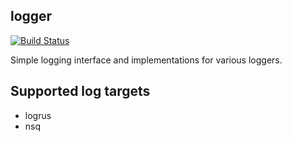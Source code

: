 logger
---------

[![Build Status](https://travis-ci.org/corpix/logger.svg?branch=master)](https://travis-ci.org/corpix/logger)

Simple logging interface and implementations for various loggers.

## Supported log targets

- logrus
- nsq
